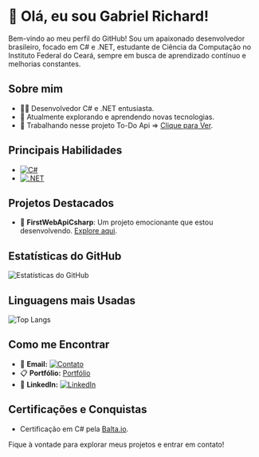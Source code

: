 # 👋 Olá, eu sou Gabriel Richard!

Bem-vindo ao meu perfil do GitHub! Sou um apaixonado desenvolvedor brasileiro, focado em C# e .NET, estudante de Ciência da Computação no Instituto Federal do Ceará, sempre em busca de aprendizado contínuo e melhorias constantes.

## Sobre mim

- 👨‍💻 Desenvolvedor C# e .NET entusiasta.
- 🌱 Atualmente explorando e aprendendo novas tecnologias.
- 🚀 Trabalhando nesse projeto To-Do Api => [Clique para Ver](https://github.com/Gabriel-Richard-dev/To-Do.API).

## Principais Habilidades

- [![C#](https://img.shields.io/badge/C%23-239120?style=for-the-badge&logo=c-sharp&logoColor=white)](https://github.com/Gabriel-Richard-dev/FirstWebApiCsharp)
- [![.NET](https://img.shields.io/badge/.NET-5C2D91?style=for-the-badge&logo=.net&logoColor=white)](https://github.com/Gabriel-Richard-dev/FirstWebApiCsharp)

## Projetos Destacados

- 🚀 **FirstWebApiCsharp**: Um projeto emocionante que estou desenvolvendo. [Explore aqui](https://github.com/Gabriel-Richard-dev?tab=repositories).

## Estatísticas do GitHub

![Estatísticas do GitHub](https://github-readme-stats.vercel.app/api?username=Gabriel-Richard-dev&show_icons=true&theme=radical)

## Linguagens mais Usadas

![Top Langs](https://github-readme-stats.vercel.app/api/top-langs/?username=Gabriel-Richard-dev&layout=compact)

## Como me Encontrar

- 📧 **Email:** [![Contato](https://img.shields.io/badge/Email-D14836?style=for-the-badge&logo=gmail&logoColor=white)](mailto:gabrielrichard.contato@gmail.com)
- 📋 **Portfólio:** [Portfólio](https://seu-portfolio-aqui.com)
- 💼 **LinkedIn:** [![LinkedIn](https://img.shields.io/badge/LinkedIn-0077B5?style=for-the-badge&logo=linkedin&logoColor=white)](https://www.linkedin.com/in/gabriel-richard-ti/)

## Certificações e Conquistas

- Certificação em C# pela [Balta.io]((https://balta.io/)).

Fique à vontade para explorar meus projetos e entrar em contato!
